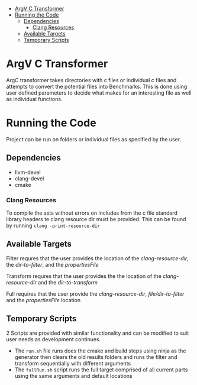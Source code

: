 <!--toc:start-->
- [ArgV C Transformer](#argv-c-transformer)
- [Running the Code](#running-the-code)
  - [Dependencies](#dependencies)
    - [Clang Resources](#clang-resources)
  - [Available Targets](#available-targets)
  - [Temporary Scripts](#temporary-scripts)
<!--toc:end-->

# ArgV C Transformer
ArgC transformer takes directories with c files or individual c files and
attempts to convert the potential files into Benchmarks. This is done using
user defined parameters to decide what makes for an interesting file as well as
individual functions.

# Running the Code

Project can be run on folders or individual files as specified by the user.

## Dependencies
- llvm-devel
- clang-devel
- cmake

### Clang Resources
To compile the asts without errors on includes from the c file standard library
headers te clang resource dir must be provided. This can be found by running
`clang -print-resource-dir`

## Available Targets
Filter requres that the user provides the location of the *clang-resource-dir*,
the *dir-to-filter*, and the *propertiesFile* 

Transform requres that the user provides the the location of the
*clang-resource-dir* and the *dir-to-transform*

Full requires that the user provide the *clang-resource-dir*,
*file/dir-to-filter* and the *propertiesFile* location

## Temporary Scripts
2 Scripts are provided with similar functionality and can be modified to suit
user needs as development continues.

- The `run.sh` file runs does the cmake and build steps using ninja as the
generator then clears the old results folders and runs the filter and transform
sequentially with different arguments
- The `fullRun.sh` script runs the full target comprised of all current parts
using the same arguments and default locations
